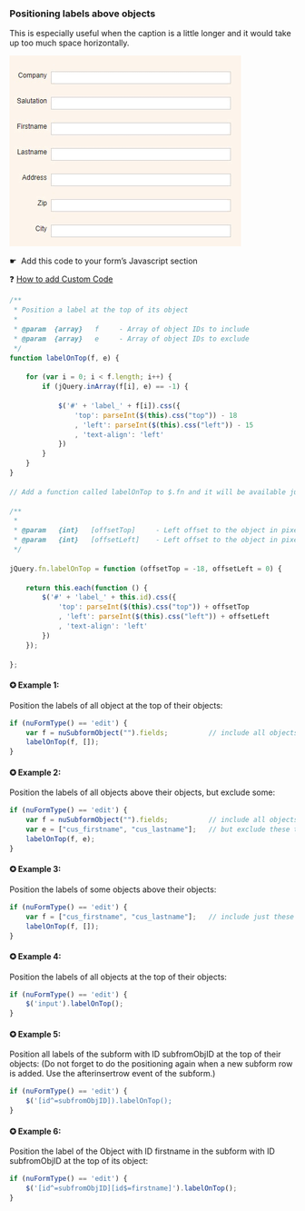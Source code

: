### Positioning labels above objects

This is especially useful when the caption is a little longer and it would take up too much space horizontally.

<p align="left">
  <img src="screenshots/labels_on_top.gif">
</p>

☛</strong>  Add this code to your form’s Javascript section</p>

❓ [How to add Custom Code](/common/form_add_custom_code_javascript.gif)

```javascript
/**
 * Position a label at the top of its object
 *
 * @param  {array}   f     - Array of object IDs to include
 * @param  {array}   e     - Array of object IDs to exclude
 */
function labelOnTop(f, e) {

    for (var i = 0; i < f.length; i++) {
        if (jQuery.inArray(f[i], e) == -1) {

            $('#' + 'label_' + f[i]).css({
                'top': parseInt($(this).css("top")) - 18
                , 'left': parseInt($(this).css("left")) - 15
                , 'text-align': 'left'
            })
        }
    }
}

// Add a function called labelOnTop to $.fn and it will be available just like any other jQuery object method

/**
 *
 * @param   {int}   [offsetTop]     - Left offset to the object in pixels
 * @param   {int}   [offsetLeft]    - Left offset to the object in pixels
 */

jQuery.fn.labelOnTop = function (offsetTop = -18, offsetLeft = 0) {

    return this.each(function () {
        $('#' + 'label_' + this.id).css({
            'top': parseInt($(this).css("top")) + offsetTop
            , 'left': parseInt($(this).css("left")) + offsetLeft
            , 'text-align': 'left'
        })
    });

};

```

#### ✪ Example 1: 

Position the labels of all object at the top of their objects:

```javascript
if (nuFormType() == 'edit') {
    var f = nuSubformObject("").fields;          // include all objects of your main form.
    labelOnTop(f, []);
}
```

#### ✪ Example 2</strong>: 
  
Position the labels of all objects above their objects, but exclude some:

```javascript
if (nuFormType() == 'edit') {
    var f = nuSubformObject("").fields;          // include all objects of your form
    var e = ["cus_firstname", "cus_lastname"];   // but exclude these two objects
    labelOnTop(f, e);
}
```

#### ✪ Example 3: 

Position the labels of some objects above their objects:

```javascript
if (nuFormType() == 'edit') {
    var f = ["cus_firstname", "cus_lastname"];   // include just these two objects
    labelOnTop(f, []);
}
```

#### ✪ Example 4: 

Position the labels of all objects at the top of their objects:

```javascript
if (nuFormType() == 'edit') {
    $('input').labelOnTop();
}
```

#### ✪ Example 5: 

Position all labels of the subform with ID subfromObjID at the top of their objects:
(Do not forget to do the positioning again when a new subform row is added. Use the afterinsertrow event of the subform.)


```javascript
if (nuFormType() == 'edit') {
    $('[id^=subfromObjID]).labelOnTop();
}
```

#### ✪ Example 6: 

Position the label of the Object with ID firstname in the subform with ID subfromObjID at the top of its object:

```javascript
if (nuFormType() == 'edit') {
	$('[id^=subfromObjID][id$=firstname]').labelOnTop();
}
```
